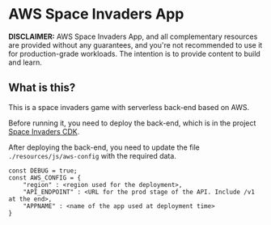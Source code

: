 # AWS Space Invaders App

**DISCLAIMER:** AWS Space Invaders App, and all complementary resources are provided without any guarantees, and you're not recommended to use it for production-grade workloads. The intention is to provide content to build and learn.


## What is this?
This is a space invaders game with serverless back-end based on AWS.

Before running it, you need to deploy the back-end, which is in the project [Space Invaders CDK](https://github.com/fabianmartins/spaceinvaders.cdk).

After deploying the back-end, you need to update the file `./resources/js/aws-config` with the required data.

~~~
const DEBUG = true;
const AWS_CONFIG = {
    "region" : <region used for the deployment>,
    "API_ENDPOINT" : <URL for the prod stage of the API. Include /v1 at the end>,
    "APPNAME" : <name of the app used at deployment time> 
}
~~~